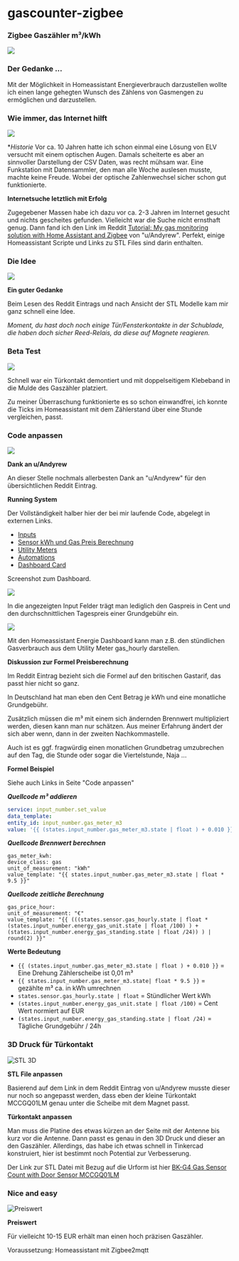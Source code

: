 # gascounter-zigbee
### **Zigbee Gaszähler m³/kWh**
![](/Ueh7dfx9uG3hgG.jpg)

### **Der Gedanke ...**
Mit der Möglichkeit in Homeassistant Energieverbrauch darzustellen wollte ich einen lange gehegten Wunsch des Zählens von Gasmengen zu ermöglichen und darzustellen.

### **Wie immer, das Internet hilft**
![](pics/9Fw3mRIaMofOcy.jpg)

**Historie*
Vor ca. 10 Jahren hatte ich schon einmal eine Lösung von ELV versucht mit einem optischen Augen. Damals scheiterte es aber an sinnvoller Darstellung der CSV Daten, was recht mühsam war. Eine Funkstation mit Datensammler, den man alle Woche auslesen musste, machte keine Freude. Wobei der optische Zahlenwechsel sicher schon gut funktionierte.

**Internetsuche letztlich mit Erfolg**

Zugegebener Massen habe ich dazu vor ca. 2-3 Jahren im Internet gesucht und nichts gescheites gefunden. Vielleicht war die Suche nicht ernsthaft genug. Dann fand ich den Link im Reddit [Tutorial: My gas monitoring solution with Home Assistant and Zigbee](https://www.reddit.com/r/homeassistant/comments/eno3jn/tutorial_my_gas_monitoring_solution_with_home/) von "u/Andyrew". Perfekt, einige Homeassistant Scripte und Links zu STL Files sind darin enthalten.

### Die Idee

![](/ccgtkvzbaqqt6w.jpg)

**Ein guter Gedanke**

Beim Lesen des Reddit Eintrags und nach Ansicht der STL Modelle kam mir ganz schnell eine Idee.

_Moment, du hast doch noch einige Tür/Fensterkontakte in der Schublade, die haben doch sicher Reed-Relais, da diese auf Magnete reagieren._

### Beta Test

![](/ivuacz42vukvhl.jpg)

Schnell war ein Türkontakt demontiert und mit doppelseitigem Klebeband in die Mulde des Gaszähler platziert.

Zu meiner Überraschung funktionierte es so schon einwandfrei, ich konnte die Ticks im Homeassistant mit dem Zählerstand über eine Stunde vergleichen, passt.

### Code anpassen

![](/uxvs9lapsbgqqa.jpg)

**Dank an u/Andyrew**

An dieser Stelle nochmals allerbesten Dank an "u/Andyrew" für den übersichtlichen Reddit Eintrag.

**Running System**

Der Vollständigkeit halber hier der bei mir laufende Code, abgelegt in externen Links.

* [Inputs](https://pastecode.io/s/i3we3fi6)
* [Sensor kWh und Gas Preis Berechnung](https://pastecode.io/s/619eyrw4)
* [Utility Meters](https://pastecode.io/s/z8iqohp9)
* [Automations](https://pastecode.io/s/kop9ajd0)
* [Dashboard Card](https://pastecode.io/s/q45htigf)

Screenshot zum Dashboard.

![](/ki93mq-1-5jenp.png)

In die angezeigten Input Felder trägt man lediglich den Gaspreis in Cent und den durchschnittlichen Tagespreis einer Grundgebühr ein.

![](/vk5r3qh_vmhssx.png)

Mit den Homeassistant Energie Dashboard kann man z.B. den stündlichen Gasverbrauch aus dem Utility Meter gas_hourly darstellen.

**Diskussion zur Formel Preisberechnung**

Im Reddit Eintrag bezieht sich die Formel auf den britischen Gastarif, das passt hier nicht so ganz.

In Deutschland hat man eben den Cent Betrag je kWh und eine monatliche Grundgebühr.

Zusätzlich müssen die m³ mit einem sich ändernden Brennwert multipliziert werden, diesen kann man nur schätzen. Aus meiner Erfahrung ändert der sich aber wenn, dann in der zweiten Nachkommastelle.

Auch ist es ggf. fragwürdig einen monatlichen Grundbetrag umzubrechen auf den Tag, die Stunde oder sogar die Viertelstunde, Naja ...

**Formel Beispiel**

Siehe auch Links in Seite "Code anpassen"

**_Quellcode m³ addieren_**

```yaml
service: input_number.set_value
data_template:
entity_id: input_number.gas_meter_m3
value: '{{ (states.input_number.gas_meter_m3.state | float ) + 0.010 }}'
```

**_Quellcode Brennwert berechnen_**

    gas_meter_kwh:
    device_class: gas
    unit_of_measurement: "kWh"
    value_template: "{{ states.input_number.gas_meter_m3.state | float * 9.5 }}"

**_Quellcode zeitliche Berechnung_**

    gas_price_hour:
    unit_of_measurement: "€"
    value_template: "{{ (((states.sensor.gas_hourly.state | float * (states.input_number.energy_gas_unit.state | float /100) ) + (states.input_number.energy_gas_standing.state | float /24)) ) | round(2) }}"

**Werte Bedeutung**

* `{{ (states.input_number.gas_meter_m3.state | float ) + 0.010 }}` = Eine Drehung Zählerscheibe ist 0,01 m³
* `{{ states.input_number.gas_meter_m3.state| float * 9.5 }}` = gezählte m³ ca. in kWh umrechnen
* `states.sensor.gas_hourly.state | float` = Stündlicher Wert kWh
* `(states.input_number.energy_gas_unit.state | float /100)` = Cent Wert normiert auf EUR
* `(states.input_number.energy_gas_standing.state | float /24)` = Tägliche Grundgebühr / 24h

### 3D Druck für Türkontakt

![](/fha9z08sj50ycq.png "STL 3D")

**STL File anpassen**

Basierend auf dem Link in dem Reddit Eintrag von u/Andyrew musste dieser nur noch so angepasst werden, dass eben der kleine Türkontakt MCCGQ01LM genau unter die Scheibe mit dem Magnet passt.

**Türkontakt anpassen**

Man muss die Platine des etwas kürzen an der Seite mit der Antenne bis kurz vor die Antenne. Dann passt es genau in den 3D Druck und dieser an den Gaszähler. Allerdings, das habe ich etwas schnell in Tinkercad konstruiert, hier ist bestimmt noch Potential zur Verbesserung.

Der Link zur STL Datei mit Bezug auf die Urform ist hier [BK-G4 Gas Sensor Count with Door Sensor MCCGQ01LM](https://www.thingiverse.com/thing:5078865)

### Nice and easy

![](/ffcrdi4puinhb6.jpg "Preiswert")

**Preiswert**

Für vielleicht 10-15 EUR erhält man einen hoch präzisen Gaszähler.

Voraussetzung: Homeassistant mit Zigbee2mqtt
